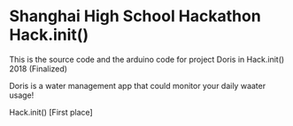 # Shanghai High School Hackathon Hack.init()

This is the source code and the arduino code for project Doris in Hack.init() 2018 (Finalized)

Doris is a water management app that could monitor your daily waater usage!

Hack.init() [First place]
